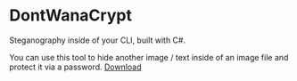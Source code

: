 # DontWanaCrypt
Steganography inside of your CLI, built with C#.

You can use this tool to hide another image / text inside of an image file and protect it via a password. [Download](https://github.com/foreggs/DontWanaCrypt/releases/tag/V1.0.0.0)
